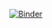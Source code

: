 [![Binder](https://mybinder.org/badge_logo.svg)](https://mybinder.org/v2/gh/bluesky/hkl-notebooks/main)